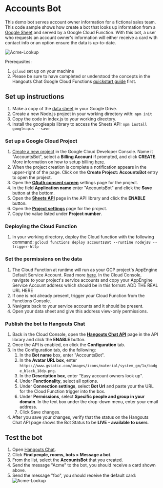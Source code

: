 # Accounts Bot

This demo bot serves account owner information for a fictional sales team. This code sample 
shows how create a bot that looks up information from a [Google Sheet][data_sheet] and served by a Google 
Cloud Function. With this bot, a user who requests an account owner's information will either receive
a card with contact info or an option ensure the data is up-to-date. 

![Acme-Lookup](https://cdn.jsdelivr.net/gh/gsuitedevs/hangouts-chat-samples@master/node/accounts-bot/assests/AcmeLookup.png)

Prerequsites: 
1. `gcloud` set up on your machine
1. Please be sure to have completed or understood the concepts in the Hangouts Chat 
Google Cloud Functions [quickstart guide][gcf_bot] first.

[gcf_bot]:https://developers.google.com/hangouts/chat/quickstart/gcf-bot

## Set up instructions

1. Make a copy of the [data sheet][data_sheet] in your Google Drive.
1. Create a new Node.js project in your working directory with:
`npm init`
1. Copy the code in index.js to your working directory.
1. Install the googleapis library to access the Sheets API:
`npm install googleapis --save`

[data_sheet]: https://docs.google.com/spreadsheets/d/1kxW15ZI48mh4KkvgsMpg7gInmEQmyKYRnZdbUOSMRnU/copy


### Set up a Google Cloud Project

1. [Create a new project][new_project] in the Google Cloud Developer Console.
Name it "AccountsBot", select a **Billing Account** if prompted, and
click **CREATE**. More information on how to setup billing [here][billing].
1. When the project creation is complete a notification appears in the
upper-right of the page. Click on the **Create Project: AccountsBot** entry
to open the project.
1. Open the [**OAuth consent screen**][consent_screen] settings page for the
project.
1. In the field **Application name** enter "AccountsBot" and click the
**Save** button at the bottom.
1. Open the [**Sheets API**][library_sheets] page in the API library and click
the **ENABLE** button.
1. Open the [**Project settings**][project_settings] page for the project.
1. Copy the value listed under **Project number**.

[new_project]: https://console.cloud.google.com/projectcreate
[billing]: https://cloud.google.com/free/docs/gcp-free-tier
[consent_screen]: https://console.cloud.google.com/apis/credentials/consent
[library_sheets]: https://console.cloud.google.com/apis/library/sheets
[project_settings]: https://console.cloud.google.com/iam-admin/settings

### Deploying the Cloud Function

1. In your working directory, deploy the Cloud function with the following command:
`gcloud functions deploy accountsBot --runtime nodejs8 --trigger-http`

### Set the permissions on the data

1. The Cloud Function at runtime will run as your GCP project's AppEngine Default
Service Account. Read more [here][functions_iam]. In the Cloud Console, navigate
to your project's service accounts and copy your AppEngine Service Account address
which should be in this format: 
ADD THE REAL URL HERE
  1. If one is not already present, trigger your Cloud Function from the Functions Console.
  1. Navigate back to your service accounts and it should be present.
1. Open your data sheet and give this address view-only permissions. 

[cloud_console]: https://console.cloud.google.com/
[functions_iam]: https://cloud.google.com/functions/docs/concepts/iam

### Publish the bot to Hangouts Chat

1.  Back in the Cloud Console, open the
    [**Hangouts Chat API**][library_chat] page in the API library and click the
    **ENABLE** button.
1.  Once the API is enabled, on click the **Configuration** tab.
1.  In the Configuration tab, do the following:
    1.  In the **Bot name** box, enter "AccountsBot".
    1.  In the **Avatar URL box**, enter `https://www.gstatic.com/images/icons/material/system_gm/1x/badge_black_18dp.png`.
    1.  In the **Description box**, enter "Easy account owners look up".
    1.  Under **Functionality**, select all options.
    1.  Under **Connection settings**, select **Bot Url** and paste
        your the URL for the Cloud Function trigger into the box.
    1.  Under **Permissions**, select **Specific people and group in your
        domain**. In the text box under the drop-down menu, enter your email
        address.
    1.  Click Save changes.
1.  After you save your changes, verify that the status on the Hangouts Chat API
    page shows the Bot Status to be **LIVE – available to users**.

[library_chat]: https://console.cloud.google.com/apis/library/chat.googleapis.com

## Test the bot

1.  Open [Hangouts Chat][hangouts_chat].
1.  Click **Find people, rooms, bots > Message a bot**.
1.  From the list, select the **AccountsBot** that you created.
1.  Send the message "Acme" to the bot, you should receive a card shown above.
1.  Send the message "foo", you should receive the default card:
![Acme-Lookup](https://cdn.jsdelivr.net/gh/gsuitedevs/hangouts-chat-samples@master/node/accounts-bot/assests/FooLookup.png)

[hangouts_chat]: https://chat.google.com
